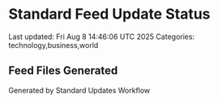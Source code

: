 # Standard Feed Update Status
Last updated: Fri Aug  8 14:46:06 UTC 2025
Categories: technology,business,world

## Feed Files Generated

Generated by Standard Updates Workflow

